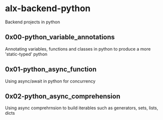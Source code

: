 # alx-backend-python
Backend projects in python

## 0x00-python_variable_annotations
Annotating variables, functions and classes in python to produce a more 'static-typed' python

## 0x01-python_async_function
Using async/await in python for concurrency

## 0x02-python_async_comprehension
Using async comprehrnsion to build iterables such as generators, sets, lists, dicts